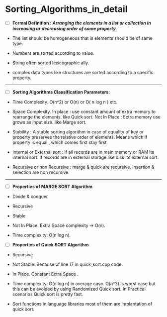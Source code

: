 # Sorting_Algorithms_in_detail

- [ ] **Formal Definition : _Arranging the elements in a list or collection in increasing or decreasing order of some property._**

- The list should be homogeneous that is elements should be of same type.

- Numbers are sorted according to value.

- String often sorted lexicographic ally.

- complex data types like structures are sorted according to a specific property.
----------------------------------------------------------------------------------------------------------------------------------------

- [ ] **Sorting Algorithms Classification Parameters:**

- Time Complexity. O(n^2) or O(n) or O( n log n ) etc.

- Space Complexity.
 In place : use constant amount of extra memory to rearrange the elements. like Quick sort.
Not In Place : Extra memory use grows as input size. like Marge sort.

- Stability : A stable sorting algorithm in case of equality of key or property preserves the relative order of elements. Means which if property is equal , which comes first stay first.

- Internal or External sort : if all records are in main memory or RAM its internal sort. if records are in external storage like disk its external sort.

- Recursive or non Recursive : marge & quick are recursive. Insertion & selection are non recursive.
----------------------------------------------------------------------------------------------------------------------------------------

- [ ] **Properties of MARGE SORT Algorithm**

- Divide & conquer

- Recursive

- Stable

- Not In Place. Extra Space complexity -> O(n).

- Time complexity: O(n log n).

- [ ] **Properties of Quick SORT Algorithm**

- Recursive

- Not Stable. Because of line 17 in quick_sort.cpp code.

- In Place. Constant Extra Space .

- Time complexity: O(n log n) in average case. O(n^2) is worst case but this can be avoided by using Randomized Quick sort. In Practical scenarios Quick sort is pretty fast.

- Sort functions in language libraries most of them are implantation of quick sort. 
